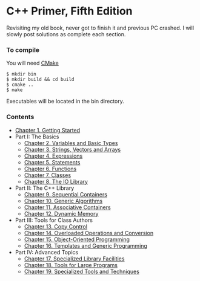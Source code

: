 # C++ Primer, Fifth Edition
Revisiting my old book, never got to finish it and previous PC crashed. I will slowly post solutions as complete each section.
### To compile
You will need [CMake](https://cmake.org)
```
$ mkdir bin
$ mkdir build && cd build
$ cmake ..
$ make
```
Executables will be located in the bin directory.

### Contents
- [Chapter 1. Getting Started](https://github.com/wastegas/CPP-Primer/tree/master/src/ch01)
- Part I: The Basics
  - [Chapter 2. Variables and Basic Types](https://github.com/wastegas/CPP-Primer/tree/master/ch02)
  - [Chapter 3. Strings, Vectors and Arrays](https://github.com/wastegas/CPP-Primer/tree/master/ch03)
  - [Chapter 4. Expressions](https://github.com/wastegas/CPP-Primer/tree/master/ch04)
  - [Chapter 5. Statements](https://github.com/wastegas/CPP-Primer/tree/master/ch05)
  - [Chapter 6. Functions](https://github.com/wastegas/CPP-Primer/tree/master/ch06)
  - [Chapter 7. Classes](https://github.com/wastegas/CPP-Primer/tree/master/ch07)
  - [Chapter 8. The IO Library](https://github.com/wastegas/CPP-Primer/tree/master/ch08)
- Part II: The C++ Library
  - [Chapter 9. Sequential Containers](https://github.com/wastegas/CPP-Primer/tree/master/ch09)
  - [Chapter 10. Generic Algorithms](https://github.com/wastegas/CPP-Primer/tree/master/ch10)
  - [Chapter 11. Associative Containers](https://github.com/wastegas/CPP-Primer/tree/master/ch11)
  - [Chapter 12. Dynamic Memory](https://github.com/wastegas/CPP-Primer/tree/master/ch12)
- Part III: Tools for Class Authors
  - [Chapter 13. Copy Control](https://github.com/wastegas/CPP-Primer/tree/master/ch13)
  - [Chapter 14. Overloaded Operations and Conversion](https://github.com/wastegas/CPP-Primer/tree/master/ch14)
  - [Chapter 15. Object-Oriented Programming](https://github.com/wastegas/CPP-Primer/tree/master/ch15)
  - [Chapter 16. Templates and Generic Programming](https://github.com/wastegas/CPP-Primer/tree/master/ch16)
- Part IV: Advanced Topics
  - [Chapter 17. Specialized Library Facilities](https://github.com/wastegas/CPP-Primer/tree/master/ch17)
  - [Chapter 18. Tools for Large Programs](https://github.com/wastegas/CPP-Primer/tree/master/ch18)
  - [Chapter 19. Specialized Tools and Techniques](https://github.com/wastegas/CPP-Primer/tree/master/ch19)
